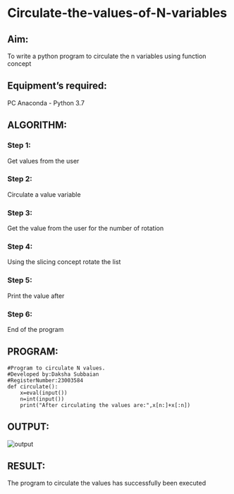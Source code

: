 # Circulate-the-values-of-N-variables
## Aim:
To write a python program to circulate the n variables using function concept
## Equipment’s required:
PC
Anaconda - Python 3.7
## ALGORITHM: 
### Step 1: 
Get values from the user
### Step 2: 
Circulate a value variable
### Step 3: 
Get the value from the user for the number of rotation
### Step 4: 
Using the slicing concept rotate the list

### Step 5: 
Print the value after
### Step 6:
End of the program
## PROGRAM:
```
#Program to circulate N values.
#Developed by:Daksha Subbaian
#RegisterNumber:23003584
def circulate():
    x=eval(input())
    n=int(input())
    print("After circulating the values are:",x[n:]+x[:n])
```

## OUTPUT:
![output](/output1b\).png)


## RESULT:
The program to circulate the values has successfully been executed

